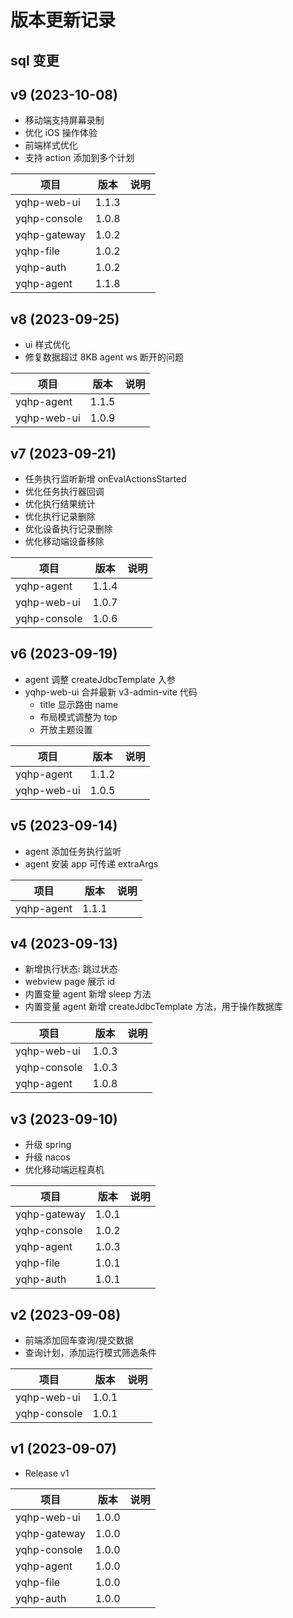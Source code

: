 # 版本更新记录

## sql 变更

## v9 (2023-10-08)

- 移动端支持屏幕录制
- 优化 iOS 操作体验
- 前端样式优化
- 支持 action 添加到多个计划

| 项目         | 版本  | 说明 |
| ------------ | ----- | ---- |
| yqhp-web-ui  | 1.1.3 |      |
| yqhp-console | 1.0.8 |      |
| yqhp-gateway | 1.0.2 |      |
| yqhp-file    | 1.0.2 |      |
| yqhp-auth    | 1.0.2 |      |
| yqhp-agent   | 1.1.8 |      |

## v8 (2023-09-25)

- ui 样式优化
- 修复数据超过 8KB agent ws 断开的问题

| 项目        | 版本  | 说明 |
| ----------- | ----- | ---- |
| yqhp-agent  | 1.1.5 |      |
| yqhp-web-ui | 1.0.9 |      |

## v7 (2023-09-21)

- 任务执行监听新增 onEvalActionsStarted
- 优化任务执行器回调
- 优化执行结果统计
- 优化执行记录删除
- 优化设备执行记录删除
- 优化移动端设备移除

| 项目         | 版本  | 说明 |
| ------------ | ----- | ---- |
| yqhp-agent   | 1.1.4 |      |
| yqhp-web-ui  | 1.0.7 |      |
| yqhp-console | 1.0.6 |      |

## v6 (2023-09-19)

- agent 调整 createJdbcTemplate 入参
- yqhp-web-ui 合并最新 v3-admin-vite 代码
  - title 显示路由 name
  - 布局模式调整为 top
  - 开放主题设置

| 项目        | 版本  | 说明 |
| ----------- | ----- | ---- |
| yqhp-agent  | 1.1.2 |      |
| yqhp-web-ui | 1.0.5 |      |

## v5 (2023-09-14)

- agent 添加任务执行监听
- agent 安装 app 可传递 extraArgs

| 项目       | 版本  | 说明 |
| ---------- | ----- | ---- |
| yqhp-agent | 1.1.1 |      |

## v4 (2023-09-13)

- 新增执行状态: 跳过状态
- webview page 展示 id
- 内置变量 agent 新增 sleep 方法
- 内置变量 agent 新增 createJdbcTemplate 方法，用于操作数据库

| 项目         | 版本  | 说明 |
| ------------ | ----- | ---- |
| yqhp-web-ui  | 1.0.3 |      |
| yqhp-console | 1.0.3 |      |
| yqhp-agent   | 1.0.8 |      |

## v3 (2023-09-10)

- 升级 spring
- 升级 nacos
- 优化移动端远程真机

| 项目         | 版本  | 说明 |
| ------------ | ----- | ---- |
| yqhp-gateway | 1.0.1 |      |
| yqhp-console | 1.0.2 |      |
| yqhp-agent   | 1.0.3 |      |
| yqhp-file    | 1.0.1 |      |
| yqhp-auth    | 1.0.1 |      |

## v2 (2023-09-08)

- 前端添加回车查询/提交数据
- 查询计划，添加运行模式筛选条件

| 项目         | 版本  | 说明 |
| ------------ | ----- | ---- |
| yqhp-web-ui  | 1.0.1 |      |
| yqhp-console | 1.0.1 |      |

## v1 (2023-09-07)

- Release v1

| 项目         | 版本  | 说明 |
| ------------ | ----- | ---- |
| yqhp-web-ui  | 1.0.0 |      |
| yqhp-gateway | 1.0.0 |      |
| yqhp-console | 1.0.0 |      |
| yqhp-agent   | 1.0.0 |      |
| yqhp-file    | 1.0.0 |      |
| yqhp-auth    | 1.0.0 |      |

